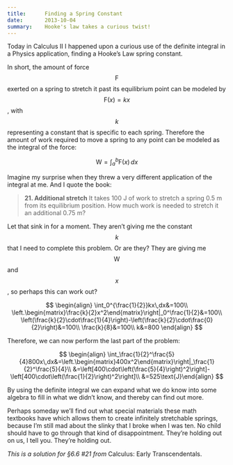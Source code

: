 ```yaml
---
title:      Finding a Spring Constant
date:       2013-10-04
summary:    Hooke's law takes a curious twist!
---
```


Today in Calculus II I happened upon a curious use of the definite integral in a Physics application, finding a Hooke’s Law spring constant.

<!--more-->

In short, the amount of force $$\text{F}$$ exerted on a spring to stretch it past its equilibrium point can be modeled by $$\text{F}(x)=kx$$, with $$k$$ representing a constant that is specific to each spring. Therefore the amount of work required to move a spring to any point can be modeled as the integral of the force:

$$
\text{W}=\int_a^b\text{F}(x)\,dx
$$

Imagine my surprise when they threw a very different application of the integral at me. And I quote the book:

> **21. Additional stretch** It takes 100 J of work to stretch a spring 0.5 m from its equilibrium position. How much work is needed to stretch it an additional 0.75 m?

Let that sink in for a moment. They aren’t giving me the constant $$k$$ that I need to complete this problem. Or are they? They are giving me $$\text{W}$$ and $$x$$, so perhaps this can work out?

$$
\begin{align}
\int_0^{\frac{1}{2}}kx\,dx&=100\\
\left.\begin{matrix}\frac{k}{2}x^2\end{matrix}\right|_0^\frac{1}{2}&=100\\
\left(\frac{k}{2}\cdot\frac{1}{4}\right)-\left(\frac{k}{2}\cdot\frac{0}{2}\right)&=100\\
\frac{k}{8}&=100\\
k&=800
\end{align}
$$

Therefore, we can now perform the last part of the problem:

$$
\begin{align}
\int_\frac{1}{2}^\frac{5}{4}800x\,dx&=\left.\begin{matrix}400x^2\end{matrix}\right|_\frac{1}{2}^\frac{5}{4}\\
&=\left[400\cdot\left(\frac{5}{4}\right)^2\right]-\left[400\cdot\left(\frac{1}{2}\right)^2\right]\\
&=525\text{J}\end{align}
$$

By using the definite integral we can expand what we do know into some algebra to fill in what we didn’t know, and thereby can find out more.

Perhaps someday we’ll find out what special materials these math textbooks have which allows them to create infinitely stretchable springs, because I’m still mad about the slinky that I broke when I was ten. No child should have to go through that kind of disappointment. They’re holding out on us, I tell you. They’re holding out.

*This is a solution for §6.6 #21 from* Calculus: Early Transcendentals.
